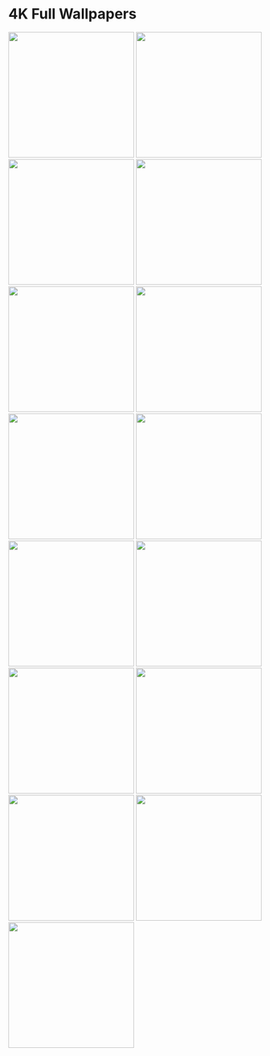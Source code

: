 # 4K Full Wallpapers

<img src="images/image_1.png" width = "250" > <img src="images/image_2.png" width = "250"> <img src="images/image_3.png" width = "250">
<img src="images/image_5.png" width = "250"> <img src="images/image_6.png" width = "250"> <img src="images/image_7.png" width = "250"> 
<img src="images/image_8.png" width = "250"> <img src="images/image_9.png" width = "250"> <img src="images/image_10.png" width = "250">
<img src="images/image_11.png" width = "250"> <img src="images/image_12.png" width = "250"> <img src="images/image_13.png" width = "250">
<img src="images/image_14.png" width = "250"> <img src="images/image_15.png" width = "250"> <img src="images/image_16.png" width = "250"> 
